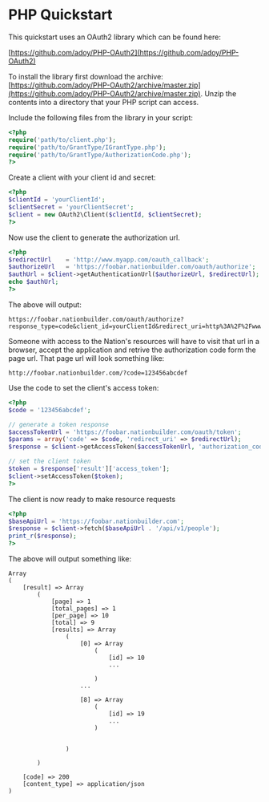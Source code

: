 PHP Quickstart
==============

This quickstart uses an OAuth2 library which can be found here:

[https://github.com/adoy/PHP-OAuth2](https://github.com/adoy/PHP-OAuth2)

To install the library first download the archive: [https://github.com/adoy/PHP-OAuth2/archive/master.zip](https://github.com/adoy/PHP-OAuth2/archive/master.zip).  Unzip the contents into a directory that your PHP script can access.


Include the following files from the library in your script:

```php
<?php
require('path/to/client.php');
require('path/to/GrantType/IGrantType.php');
require('path/to/GrantType/AuthorizationCode.php');
?>
```

Create a client with your client id and secret:

```php
<?php
$clientId = 'yourClientId';
$clientSecret = 'yourClientSecret';
$client = new OAuth2\Client($clientId, $clientSecret);
?>
```

Now use the client to generate the authorization url.

```php
<?php
$redirectUrl    = 'http://www.myapp.com/oauth_callback';
$authorizeUrl   = 'https://foobar.nationbuilder.com/oauth/authorize';
$authUrl = $client->getAuthenticationUrl($authorizeUrl, $redirectUrl);
echo $authUrl;
?>
```

The above will output:

```
https://foobar.nationbuilder.com/oauth/authorize?response_type=code&client_id=yourClientId&redirect_uri=http%3A%2F%2Fwww.myapp.com%2Foauth_callback
```

Someone with access to the Nation's resources will have to visit that url in a browser, accept the application and retrive the authorization code form the page url. That page url will look something like:

```
http://foobar.nationbuilder.com/?code=123456abcdef
```

Use the code to set the client's access token:

```php
<?php
$code = '123456abcdef';

// generate a token response
$accessTokenUrl = 'https://foobar.nationbuilder.com/oauth/token';
$params = array('code' => $code, 'redirect_uri' => $redirectUrl);
$response = $client->getAccessToken($accessTokenUrl, 'authorization_code', $params);

// set the client token
$token = $response['result']['access_token'];
$client->setAccessToken($token);
?>
```


The client is now ready to make resource requests

```php
<?php
$baseApiUrl = 'https://foobar.nationbuilder.com';
$response = $client->fetch($baseApiUrl . '/api/v1/people');
print_r($response);
?>
```


The above will output something like:

```
Array
(
    [result] => Array
        (
            [page] => 1
            [total_pages] => 1
            [per_page] => 10
            [total] => 9
            [results] => Array
                (
                    [0] => Array
                        (
                            [id] => 10
                            ...

                        )
                    ...

                    [8] => Array
                        (
                            [id] => 19
                            ...
                        )


                )

        )

    [code] => 200
    [content_type] => application/json
)

```
